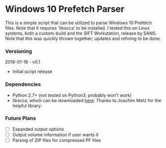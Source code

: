 # Windows 10 Prefetch Parser

This is a simple script that can be utilized to parse Windows 10 Prefetch files. Note that it requires 'libscca' to be installed. I tested this on Linux systems, both a custom-build and the SIFT Workstation, release by SANS. Note that this was quickly thrown together; updates and refining to be done.

### Versioning
2016-01-18 - v0.1
  
  * Initial script release

### Dependencies
  
  * Python 2.7+ (not tested on Python3; probably won't work)
  * libscca, which can be downloaded [here](https://github.com/libyal/libscca). Thanks to Joachim Metz for the helpful library.

### Future Plans
  - [ ] Expanded output options
  - [ ] Output volume information if user wants it
  - [ ] Parsing of ZIP files for compressed PF files
